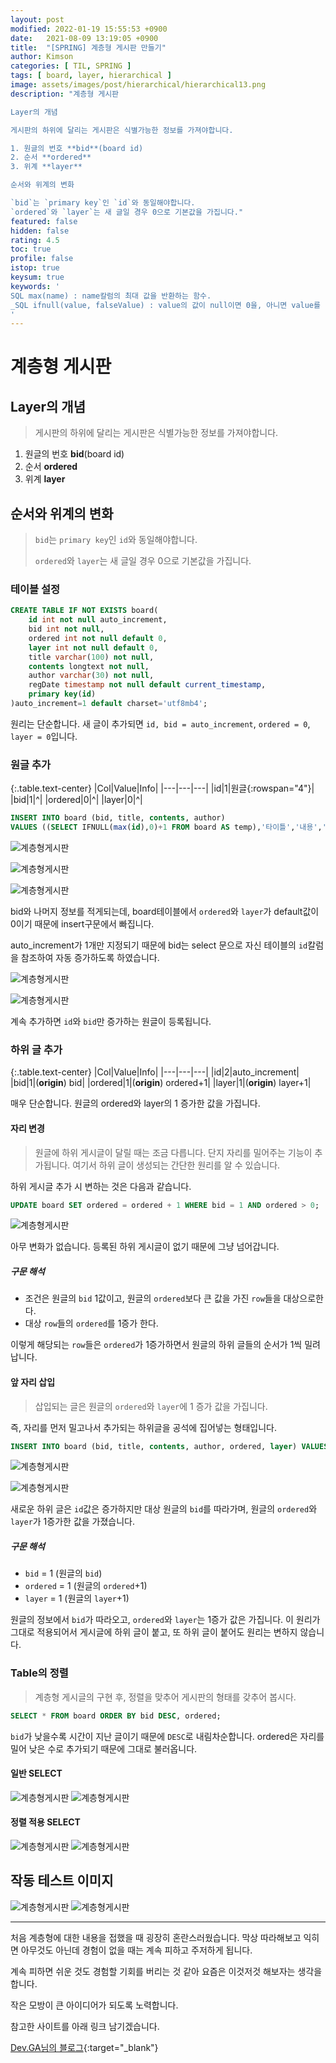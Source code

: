 ```yaml
---
layout: post
modified: 2022-01-19 15:55:53 +0900
date:   2021-08-09 13:19:05 +0900
title:  "[SPRING] 계층형 게시판 만들기"
author: Kimson
categories: [ TIL, SPRING ]
tags: [ board, layer, hierarchical ]
image: assets/images/post/hierarchical/hierarchical13.png
description: "계층형 게시판

Layer의 개념

게시판의 하위에 달리는 게시판은 식별가능한 정보를 가져야합니다.

1. 원글의 번호 **bid**(board id)
2. 순서 **ordered**
3. 위계 **layer**

순서와 위계의 변화

`bid`는 `primary key`인 `id`와 동일해야합니다.
`ordered`와 `layer`는 새 글일 경우 0으로 기본값을 가집니다."
featured: false
hidden: false
rating: 4.5
toc: true
profile: false
istop: true
keysum: true
keywords: '
SQL max(name) : name칼럼의 최대 값을 반환하는 함수.
_SQL ifnull(value, falseValue) : value의 값이 null이면 0을, 아니면 value를 반환하는 함수.
'
---
```


# 계층형 게시판

## Layer의 개념

> 게시판의 하위에 달리는 게시판은 식별가능한 정보를 가져야합니다.

1. 원글의 번호 **bid**(board id)
2. 순서 **ordered**
3. 위계 **layer**

## 순서와 위계의 변화

> `bid`는 `primary key`인 `id`와 동일해야합니다.
> 
> `ordered`와 `layer`는 새 글일 경우 0으로 기본값을 가집니다.

### 테이블 설정

```sql
CREATE TABLE IF NOT EXISTS board(
    id int not null auto_increment,
    bid int not null,
    ordered int not null default 0,
    layer int not null default 0,
    title varchar(100) not null,
    contents longtext not null,
    author varchar(30) not null,
    regDate timestamp not null default current_timestamp,
    primary key(id)
)auto_increment=1 default charset='utf8mb4';
```

원리는 단순합니다. 새 글이 추가되면 `id, bid = auto_increment`, `ordered = 0`, `layer = 0`입니다.

### 원글 추가

{:.table.text-center}
|Col|Value|Info|
|---|---|---|
|id|1|원글{:rowspan="4"}|
|bid|1|^|
|ordered|0|^|
|layer|0|^|

```sql
INSERT INTO board (bid, title, contents, author)
VALUES ((SELECT IFNULL(max(id),0)+1 FROM board AS temp),'타이틀','내용','킴슨');
```

![계층형게시판](/assets/images/post/hierarchical/hierarchical01.png)

![계층형게시판](/assets/images/post/hierarchical/hierarchical02.png)

![계층형게시판](/assets/images/post/hierarchical/hierarchical03.png)

bid와 나머지 정보를 적게되는데, board테이블에서 `ordered`와 `layer`가 default값이 0이기 때문에 insert구문에서 빠집니다.

auto_increment가 1개만 지정되기 때문에 bid는 select 문으로 자신 테이블의 `id`칼럼을 참조하여 자동 증가하도록 하였습니다.


![계층형게시판](/assets/images/post/hierarchical/hierarchical04.png)

![계층형게시판](/assets/images/post/hierarchical/hierarchical05.png)

계속 추가하면 `id`와 `bid`만 증가하는 원글이 등록됩니다.

### 하위 글 추가

{:.table.text-center}
|Col|Value|Info|
|---|---|---|
|id|2|auto_increment|
|bid|1|(**origin**) bid|
|ordered|1|(**origin**) ordered+1|
|layer|1|(**origin**) layer+1|

매우 단순합니다. 원글의 ordered와 layer의 1 증가한 값을 가집니다.

#### 자리 변경

> 원글에 하위 게시글이 달릴 때는 조금 다릅니다. 단지 자리를 밀어주는 기능이 추가됩니다. 여기서 하위 글이 생성되는 간단한 원리를 알 수 있습니다.

하위 게시글 추가 시 변하는 것은 다음과 같습니다.

```sql
UPDATE board SET ordered = ordered + 1 WHERE bid = 1 AND ordered > 0;
```

![계층형게시판](/assets/images/post/hierarchical/hierarchical06.png)

아무 변화가 없습니다. 등록된 하위 게시글이 없기 때문에 그냥 넘어갑니다.

##### 구문 해석

- 조건은 원글의 `bid` 1값이고, 원글의 `ordered`보다 큰 값을 가진 `row`들을 대상으로한다.
- 대상 `row`들의 `ordered`를 1증가 한다.

이렇게 해당되는 `row`들은 `ordered`가 1증가하면서 원글의 하위 글들의 순서가 1씩 밀려납니다.

#### 앞 자리 삽입

> 삽입되는 글은 원글의 `ordered`와 `layer`에 1 증가 값을 가집니다.

즉, 자리를 먼저 밀고나서 추가되는 하위글을 공석에 집어넣는 형태입니다.

```sql
INSERT INTO board (bid, title, contents, author, ordered, layer) VALUES (1,'하위 게시글1','하위 내용','Kimson',(SELECT ordered FROM board AS temp WHERE id=6)+1,(SELECT layer FROM board AS temp WHERE id=6)+1);
```

![계층형게시판](/assets/images/post/hierarchical/hierarchical08.png)

![계층형게시판](/assets/images/post/hierarchical/hierarchical07.png)

새로운 하위 글은 `id`값은 증가하지만 대상 원글의 `bid`를 따라가며, 원글의 `ordered`와 `layer`가 1증가한 값을 가졌습니다.

##### 구문 해석

- `bid` = 1 (원글의 `bid`)
- `ordered` = 1 (원글의 `ordered`+1)
- `layer` = 1 (원글의 `layer`+1)

원글의 정보에서 `bid`가 따라오고, `ordered`와 `layer`는 1증가 값은 가집니다.
이 원리가 그대로 적용되어서 게시글에 하위 글이 붙고, 또 하위 글이 붙어도 원리는 변하지 않습니다.

### Table의 정렬

> 계층형 게시글의 구현 후, 정렬을 맞추어 게시판의 형태를 갖추어 봅시다.

```sql
SELECT * FROM board ORDER BY bid DESC, ordered;
```

`bid`가 낮을수록 시간이 지난 글이기 때문에 `DESC`로 내림차순합니다. ordered은 자리를 밀어 낮은 수로 추가되기 때문에 그대로 불러옵니다.

#### 일반 SELECT

![계층형게시판](/assets/images/post/hierarchical/hierarchical09.png)
![계층형게시판](/assets/images/post/hierarchical/hierarchical11.png)

#### 정렬 적용 SELECT

![계층형게시판](/assets/images/post/hierarchical/hierarchical10.png)
![계층형게시판](/assets/images/post/hierarchical/hierarchical12.png)

## 작동 테스트 이미지

![계층형게시판](/assets/images/post/hierarchical/hierarchical13.png)
![계층형게시판](/assets/images/post/hierarchical/hierarchical14.png)

-----

처음 계층형에 대한 내용을 접했을 때 굉장히 혼란스러웠습니다. 막상 따라해보고 익히면 아무것도 아닌데 경험이 없을 때는 계속 피하고 주저하게 됩니다.

계속 피하면 쉬운 것도 경험할 기회를 버리는 것 같아 요즘은 이것저것 해보자는 생각을 합니다.

작은 모방이 큰 아이디어가 되도록 노력합니다.

참고한 사이트를 아래 링크 남기겠습니다.

[Dev.GA님의 블로그](https://gangnam-americano.tistory.com/25){:target="_blank"}